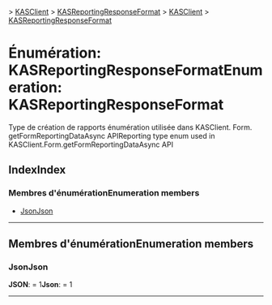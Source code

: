 <span data-ttu-id="1761c-101">[](../README.md) > [KASClient](../modules/kasclient.md) > [KASReportingResponseFormat](../enums/kasclient.kasreportingresponseformat.md)</span><span class="sxs-lookup"><span data-stu-id="1761c-101">[](../README.md) > [KASClient](../modules/kasclient.md) > [KASReportingResponseFormat](../enums/kasclient.kasreportingresponseformat.md)</span></span>

# <a name="enumeration-kasreportingresponseformat"></a><span data-ttu-id="1761c-102">Énumération: KASReportingResponseFormat</span><span class="sxs-lookup"><span data-stu-id="1761c-102">Enumeration: KASReportingResponseFormat</span></span>

<span data-ttu-id="1761c-103">Type de création de rapports énumération utilisée dans KASClient. Form. getFormReportingDataAsync API</span><span class="sxs-lookup"><span data-stu-id="1761c-103">Reporting type enum used in KASClient.Form.getFormReportingDataAsync API</span></span>
## <a name="index"></a><span data-ttu-id="1761c-104">Index</span><span class="sxs-lookup"><span data-stu-id="1761c-104">Index</span></span>

### <a name="enumeration-members"></a><span data-ttu-id="1761c-105">Membres d'énumération</span><span class="sxs-lookup"><span data-stu-id="1761c-105">Enumeration members</span></span>

* [<span data-ttu-id="1761c-106">Json</span><span class="sxs-lookup"><span data-stu-id="1761c-106">Json</span></span>](kasclient.kasreportingresponseformat.md#json)

---

## <a name="enumeration-members"></a><span data-ttu-id="1761c-107">Membres d'énumération</span><span class="sxs-lookup"><span data-stu-id="1761c-107">Enumeration members</span></span>

<a id="json"></a>

###  <a name="json"></a><span data-ttu-id="1761c-108">Json</span><span class="sxs-lookup"><span data-stu-id="1761c-108">Json</span></span>

<span data-ttu-id="1761c-109">**JSON**: = 1</span><span class="sxs-lookup"><span data-stu-id="1761c-109">**Json**:  = 1</span></span>

___

